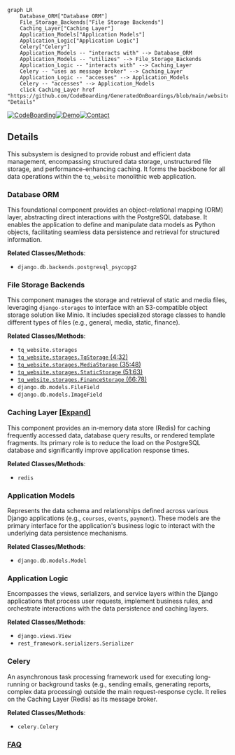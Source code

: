 ```mermaid
graph LR
    Database_ORM["Database ORM"]
    File_Storage_Backends["File Storage Backends"]
    Caching_Layer["Caching Layer"]
    Application_Models["Application Models"]
    Application_Logic["Application Logic"]
    Celery["Celery"]
    Application_Models -- "interacts with" --> Database_ORM
    Application_Models -- "utilizes" --> File_Storage_Backends
    Application_Logic -- "interacts with" --> Caching_Layer
    Celery -- "uses as message broker" --> Caching_Layer
    Application_Logic -- "accesses" --> Application_Models
    Celery -- "accesses" --> Application_Models
    click Caching_Layer href "https://github.com/CodeBoarding/GeneratedOnBoardings/blob/main/website/Caching_Layer.md" "Details"
```

[![CodeBoarding](https://img.shields.io/badge/Generated%20by-CodeBoarding-9cf?style=flat-square)](https://github.com/CodeBoarding/GeneratedOnBoardings)[![Demo](https://img.shields.io/badge/Try%20our-Demo-blue?style=flat-square)](https://www.codeboarding.org/demo)[![Contact](https://img.shields.io/badge/Contact%20us%20-%20contact@codeboarding.org-lightgrey?style=flat-square)](mailto:contact@codeboarding.org)

## Details

This subsystem is designed to provide robust and efficient data management, encompassing structured data storage, unstructured file storage, and performance-enhancing caching. It forms the backbone for all data operations within the `tq_website` monolithic web application.

### Database ORM
This foundational component provides an object-relational mapping (ORM) layer, abstracting direct interactions with the PostgreSQL database. It enables the application to define and manipulate data models as Python objects, facilitating seamless data persistence and retrieval for structured information.


**Related Classes/Methods**:

- `django.db.backends.postgresql_psycopg2`


### File Storage Backends
This component manages the storage and retrieval of static and media files, leveraging `django-storages` to interface with an S3-compatible object storage solution like Minio. It includes specialized storage classes to handle different types of files (e.g., general, media, static, finance).


**Related Classes/Methods**:

- `tq_website.storages`
- <a href="https://github.com/tanzquotient/website/blob/develop/tq_website/storages.py#L4-L32" target="_blank" rel="noopener noreferrer">`tq_website.storages.TqStorage` (4:32)</a>
- <a href="https://github.com/tanzquotient/website/blob/develop/tq_website/storages.py#L35-L48" target="_blank" rel="noopener noreferrer">`tq_website.storages.MediaStorage` (35:48)</a>
- <a href="https://github.com/tanzquotient/website/blob/develop/tq_website/storages.py#L51-L63" target="_blank" rel="noopener noreferrer">`tq_website.storages.StaticStorage` (51:63)</a>
- <a href="https://github.com/tanzquotient/website/blob/develop/tq_website/storages.py#L66-L78" target="_blank" rel="noopener noreferrer">`tq_website.storages.FinanceStorage` (66:78)</a>
- `django.db.models.FileField`
- `django.db.models.ImageField`


### Caching Layer [[Expand]](./Caching_Layer.md)
This component provides an in-memory data store (Redis) for caching frequently accessed data, database query results, or rendered template fragments. Its primary role is to reduce the load on the PostgreSQL database and significantly improve application response times.


**Related Classes/Methods**:

- `redis`


### Application Models
Represents the data schema and relationships defined across various Django applications (e.g., `courses`, `events`, `payment`). These models are the primary interface for the application's business logic to interact with the underlying data persistence mechanisms.


**Related Classes/Methods**:

- `django.db.models.Model`


### Application Logic
Encompasses the views, serializers, and service layers within the Django applications that process user requests, implement business rules, and orchestrate interactions with the data persistence and caching layers.


**Related Classes/Methods**:

- `django.views.View`
- `rest_framework.serializers.Serializer`


### Celery
An asynchronous task processing framework used for executing long-running or background tasks (e.g., sending emails, generating reports, complex data processing) outside the main request-response cycle. It relies on the Caching Layer (Redis) as its message broker.


**Related Classes/Methods**:

- `celery.Celery`




### [FAQ](https://github.com/CodeBoarding/GeneratedOnBoardings/tree/main?tab=readme-ov-file#faq)